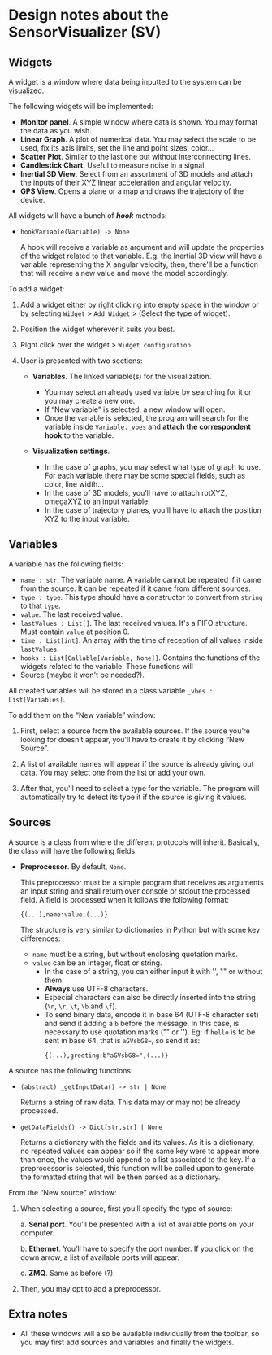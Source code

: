 # Design notes about the SensorVisualizer (SV)

## Widgets

A widget is a window where data being inputted to the system can be visualized.

The following widgets will be implemented:

- **Monitor panel**. A simple window where data is shown. You may format the data as you wish. 
- **Linear Graph**. A plot of numerical data. You may select the scale to be used, fix its axis limits, set the line and point sizes, color...
- **Scatter Plot**. Similar to the last one but without interconnecting lines.
- **Candlestick Chart**. Useful to measure noise in a signal.
- **Inertial 3D View**. Select from an assortment of 3D models and attach the inputs of their XYZ linear acceleration and angular velocity.
- **GPS View**. Opens a plane or a map and draws the trajectory of the device.

All widgets will have a bunch of ***hook*** methods:

- `hookVariable(Variable) -> None`

    A hook will receive a variable as argument and will update the properties of the widget related to that variable. E.g. the Inertial 3D view will have a variable representing the X angular velocity, then, there'll be a function that will receive a new value and move the model accordingly.

To add a widget:

1. Add a widget either by right clicking into empty space in the window or by selecting `Widget` > `Add Widget` > (Select the type of widget).
2. Position the widget wherever it suits you best.
3. Right click over the widget > `Widget configuration`.
4. User is presented with two sections:

    - **Variables**. The linked variable(s) for the visualization.
        - You may select an already used variable by searching for it or you may create a new one.
        - If “New variable” is selected, a new window will open.
        - Once the variable is selected, the program will search for the variable inside `Variable._vbes` and **attach the correspondent hook** to the variable.

    - **Visualization settings**.
        - In the case of graphs, you may select what type of graph to use. For each variable there may be some special fields, such as color, line width…
        - In the case of 3D models, you’ll have to attach rotXYZ, omegaXYZ to an input variable.
        - In the case of trajectory planes, you’ll have to attach the position XYZ to the input variable. 

## Variables

A variable has the following fields:

- `name : str`. The variable name. A variable cannot be repeated if it came from the source. It can be repeated if it came from different sources.
- `type : type`. This type should have a constructor to convert from `string` to that `type`.
- `value`. The last received value.
- `lastValues : List[]`. The last received values. It's a FIFO structure. Must contain `value` at position 0.
- `time : List[int]`. An array with the time of reception of all values inside `lastValues`.
- `hooks : List[Callable[Variable, None]]`. Contains the functions of the widgets related to the variable. These functions will 
- Source (maybe it won't be needed?).

All created variables will be stored in a class variable `_vbes : List[Variables]`.

To add them on the “New variable” window:

1. First, select a source from the available sources. If the source you’re looking for doesn’t appear, you’ll have to create it by clicking “New Source”.

2. A list of available names will appear if the source is already giving out data. You may select one from the list or add your own.

3. After that, you'll need to select a type for the variable. The program will automatically try to detect its type it if the source is giving it values. 

## Sources

A source is a class from where the different protocols will inherit. Basically, the class will have the following fields:

- **Preprocessor**. By default, `None`. 
  
  This preprocessor must be a simple program that receives as arguments an input string and shall return over console or stdout the processed field. A field is processed when it follows the following format:

    ```
    {(...),name:value,(...)}
    ```
	
    The structure is very similar to dictionaries in Python but with some key differences:

    - `name` must be a string, but without enclosing quotation marks.
    - `value` can be an integer, float or string.
      - In the case of a string, you can either input it with '', "" or without them. 
      - **Always** use UTF-8 characters.
      - Especial characters can also be directly inserted into the string (`\n`, `\r`, `\t`, `\b` and `\f`).
      - To send binary data, encode it in base 64 (UTF-8 character set) and send it adding a `b` before the message. In this case, is necessary to use quotation marks ("" or ''). Eg: if `hello` is to be sent in base 64, that is `aGVsbG8=`, so send it as: 
        ```
        {(...),greeting:b"aGVsbG8=",(...)}
        ```

A source has the following functions:

- `(abstract) _getInputData() -> str | None`
  
  Returns a string of raw data. This data may or may not be already processed.

- `getDataFields() -> Dict[str,str] | None`
  
  Returns a dictionary with the fields and its values. As it is a dictionary, no repeated values can appear so if the same key were to appear more than once, the values would append to a list associated to the key. If a preprocessor is selected, this function will be called upon to generate the formatted string that will be then parsed as a dictionary.

From the “New source” window:
1.	When selecting a source, first you’ll specify the type of source:

    a. **Serial port**. You’ll be presented with a list of available ports on your computer.

    b. **Ethernet**. You’ll have to specify the port number. If you click on the down arrow, a list of available ports will appear.
    
    c. **ZMQ**.  Same as before (?).

2.	Then, you may opt to add a preprocessor. 

## Extra notes

- All these windows will also be available individually from the toolbar, so you may first add sources and variables and finally the widgets.
